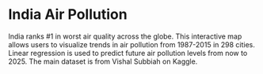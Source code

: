 # India Air Pollution
India ranks #1 in worst air quality across the globe. This interactive map allows users to visualize trends in air pollution from 1987-2015 in 298 cities. Linear regression is used to predict future air pollution levels from now to 2025. The main dataset is from Vishal Subbiah on Kaggle. 
